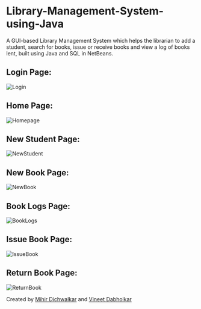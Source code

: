 # Library-Management-System-using-Java

A GUI-based Library Management System which helps the librarian to add a student, search for books, issue or receive books and view a log of books lent, built using Java and SQL in NetBeans.

## Login Page:

![Login](https://user-images.githubusercontent.com/70696174/180493032-a600e24d-bbdd-4cd2-9504-fde9a1e2cb30.JPG)

## Home Page:

![Homepage](https://user-images.githubusercontent.com/70696174/180493025-0c3bfb13-2a61-473e-bc94-6e07d6bcc345.JPG)

## New Student Page:

![NewStudent](https://user-images.githubusercontent.com/70696174/180493037-f895d563-269a-451f-b5e6-40441cc76524.JPG)

## New Book Page:

![NewBook](https://user-images.githubusercontent.com/70696174/180493035-d8c22f96-b6f7-496c-91f9-2f562402f398.JPG)

## Book Logs Page:

![BookLogs](https://user-images.githubusercontent.com/70696174/180493015-1128da74-8a69-4f6d-a76c-7439cdbef618.JPG)

## Issue Book Page:

![IssueBook](https://user-images.githubusercontent.com/70696174/180493030-922f09c4-70fc-4241-9c9f-862f38013b7f.JPG)

## Return Book Page:

![ReturnBook](https://user-images.githubusercontent.com/70696174/180493039-87aa6add-a75f-474e-a5e7-47c5411eef26.JPG)

Created by <a href="https://github.com/MihirDichwalkar">Mihir Dichwalkar</a> and <a href="https://github.com/VineetDabholkar2002">Vineet Dabholkar</a>
